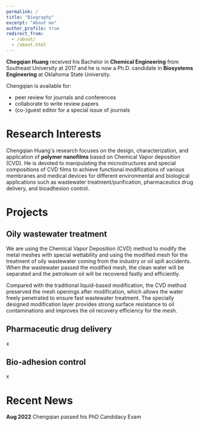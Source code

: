 ```yaml
---
permalink: /
title: "Biography"
excerpt: "About me"
author_profile: true
redirect_from: 
  - /about/
  - /about.html
---
```



**Chegqian Huang** received his Bachelor in **Chemical Engineering** from Southeast University at 2017 and he is now a Ph.D. candidate in **Biosystems Engineering** at Oklahoma State University. 

Chengqian is available for:

* peer review for journals and conferences
* collaborate to write review papers
* (co-)guest editor for a special issue of journals

Research Interests
======

Chengqian Huang's research focuses on the design, characterization, and application of **polymer nanofilms** based on Chemical Vapor deposition (CVD). He is devoted to manipulating the microstructures and special compositions of CVD films to achieve functional modifications of various membranes and medical devices for different environmental and biological applications such as wastewater treatment/purification, pharmaceutics drug delivery, and bioadhesion control.

Projects
======

Oily wastewater treatment
------
We are using the Chemical Vapor Deposition (CVD) method to modify the metal meshes with special wettability and using the modified mesh for the treatment of oily wastewater coming from the industry or oil spill accidents. When the wastewater passed the modified mesh, the clean water will be separated and the petroleum oil will be recovered fastly and efficiently.

Compared with the traditional liquid-based modification, the CVD method preserved the mesh openings after modification, which allows the water freely penetrated to ensure fast wastewater treatment. The specially designed modification layer provides strong surface resistance to oil contaminations and improves the oil recovery efficiency for the mesh.  

Pharmaceutic drug delivery
------
x

Bio-adhesion control
------
x

Recent News
======
**Aug 2022** Chengqian passed his PhD Candidacy Exam
